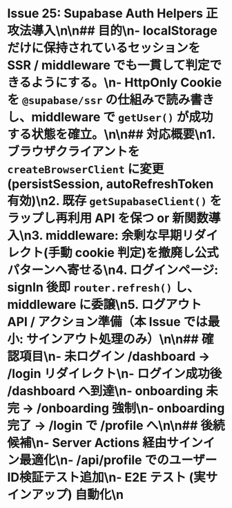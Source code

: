# Issue 25: Supabase Auth Helpers 正攻法導入\n\n## 目的\n- localStorage だけに保持されているセッションを SSR / middleware でも一貫して判定できるようにする。\n- HttpOnly Cookie を `@supabase/ssr` の仕組みで読み書きし、middleware で `getUser()` が成功する状態を確立。\n\n## 対応概要\n1. ブラウザクライアントを `createBrowserClient` に変更 (persistSession, autoRefreshToken 有効)\n2. 既存 `getSupabaseClient()` をラップし再利用 API を保つ or 新関数導入\n3. middleware: 余剰な早期リダイレクト(手動 cookie 判定)を撤廃し公式パターンへ寄せる\n4. ログインページ: signIn 後即 `router.refresh()` し、middleware に委譲\n5. ログアウト API / アクション準備（本 Issue では最小: サインアウト処理のみ）\n\n## 確認項目\n- 未ログイン /dashboard -> /login リダイレクト\n- ログイン成功後 /dashboard へ到達\n- onboarding 未完 -> /onboarding 強制\n- onboarding 完了 -> /login で /profile へ\n\n## 後続候補\n- Server Actions 経由サインイン最適化\n- /api/profile でのユーザーID検証テスト追加\n- E2E テスト (実サインアップ) 自動化\n
